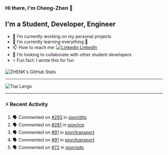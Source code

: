 ### Hi there, I'm Cheng-Zhen 👋

## I'm a Student, Developer, Engineer
- 🔭 I’m currently working on my personal projects
- 🌱 I’m currently learning everything 🤣
- 📫 How to reach me: [![Linkedin](https://i.stack.imgur.com/gVE0j.png) LinkedIn](https://www.linkedin.com/in/chengzhenyang/)
- 👯 I’m looking to collaborate with other student developers
- ⚡ Fun fact: I wrote this for fun


![ZHENK's GitHub Stats](https://github-readme-stats.vercel.app/api?username=scorpionknifes&show_icons=true&count_private=true&hide=stars&theme=dracula&include_all_commits=true)


---

![Top Langs](https://github-readme-stats.vercel.app/api/top-langs/?username=scorpionknifes&layout=compact&theme=dracula&card_width=446)

---

### :zap: Recent Activity

<!--START_SECTION:activity-->
1. 🗣 Commented on [#293](https://github.com/pion/dtls/issues/293) in [pion/dtls](https://github.com/pion/dtls)
2. 🗣 Commented on [#281](https://github.com/pion/ice/issues/281) in [pion/ice](https://github.com/pion/ice)
3. 🗣 Commented on [#91](https://github.com/pion/transport/issues/91) in [pion/transport](https://github.com/pion/transport)
4. 🗣 Commented on [#91](https://github.com/pion/transport/issues/91) in [pion/transport](https://github.com/pion/transport)
5. 🗣 Commented on [#72](https://github.com/pion/sdp/issues/72) in [pion/sdp](https://github.com/pion/sdp)
<!--END_SECTION:activity-->
